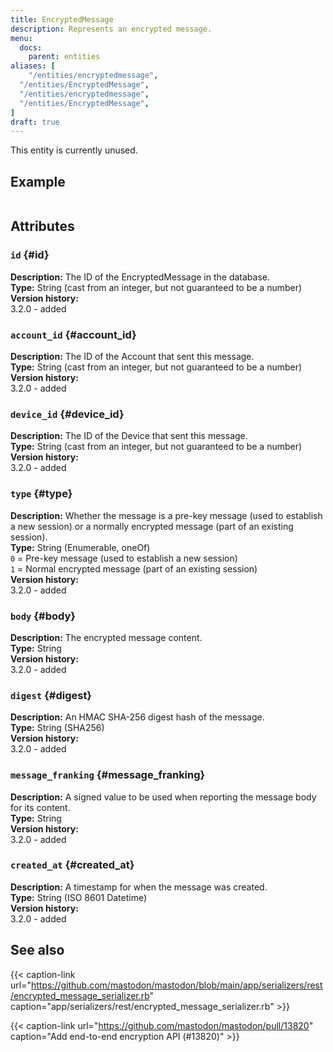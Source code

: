 ```yaml
---
title: EncryptedMessage
description: Represents an encrypted message.
menu:
  docs:
    parent: entities
aliases: [
	"/entities/encryptedmessage",
  "/entities/EncryptedMessage",
  "/entities/encryptedmessage",
  "/entities/EncryptedMessage",
]
draft: true
---
```


<hint style="info">
This entity is currently unused.
</hint>

## Example

```json
```

## Attributes

### `id` {#id}

**Description:** The ID of the EncryptedMessage in the database.\
**Type:** String (cast from an integer, but not guaranteed to be a number)\
**Version history:**\
3.2.0 - added

### `account_id` {#account_id}

**Description:** The ID of the Account that sent this message.\
**Type:** String (cast from an integer, but not guaranteed to be a number)\
**Version history:**\
3.2.0 - added

### `device_id` {#device_id}

**Description:** The ID of the Device that sent this message.\
**Type:** String (cast from an integer, but not guaranteed to be a number)\
**Version history:**\
3.2.0 - added

### `type` {#type}

**Description:** Whether the message is a pre-key message (used to establish a new session) or a normally encrypted message (part of an existing session).\
**Type:** String (Enumerable, oneOf)\
`0` = Pre-key message (used to establish a new session)\
`1` = Normal encrypted message (part of an existing session)\
**Version history:**\
3.2.0 - added

### `body` {#body}

**Description:** The encrypted message content.\
**Type:** String\
**Version history:**\
3.2.0 - added

### `digest` {#digest}

**Description:** An HMAC SHA-256 digest hash of the message.\
**Type:** String (SHA256)\
**Version history:**\
3.2.0 - added

### `message_franking` {#message_franking}

**Description:** A signed value to be used when reporting the message body for its content.\
**Type:** String\
**Version history:**\
3.2.0 - added

### `created_at` {#created_at}

**Description:** A timestamp for when the message was created.\
**Type:** String (ISO 8601 Datetime)\
**Version history:**\
3.2.0 - added

## See also

{{< caption-link url="https://github.com/mastodon/mastodon/blob/main/app/serializers/rest/encrypted_message_serializer.rb" caption="app/serializers/rest/encrypted_message_serializer.rb" >}}

{{< caption-link url="https://github.com/mastodon/mastodon/pull/13820" caption="Add end-to-end encryption API (#13820)" >}}
